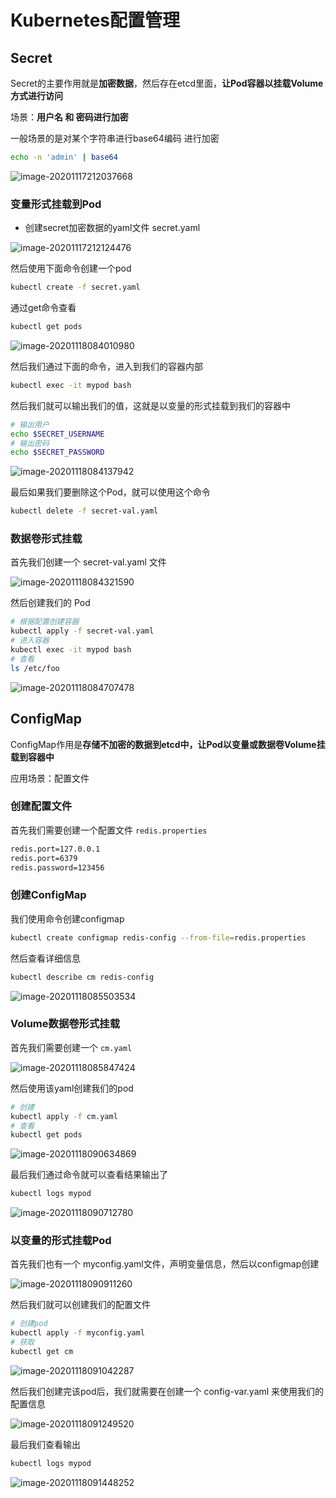# Kubernetes配置管理

## Secret

Secret的主要作用就是**加密数据**，然后存在etcd里面，**让Pod容器以挂载Volume方式进行访问**

场景：**用户名 和 密码进行加密**

一般场景的是对某个字符串进行base64编码 进行加密

```bash
echo -n 'admin' | base64
```

![image-20201117212037668](images/image-20201117212037668.png)

### 变量形式挂载到Pod

- 创建secret加密数据的yaml文件    secret.yaml

![image-20201117212124476](images/image-20201117212124476.png)

然后使用下面命令创建一个pod

```bash
kubectl create -f secret.yaml
```

通过get命令查看

```bash
kubectl get pods
```

![image-20201118084010980](images/image-20201118084010980.png)

然后我们通过下面的命令，进入到我们的容器内部

```bash
kubectl exec -it mypod bash
```

然后我们就可以输出我们的值，这就是以变量的形式挂载到我们的容器中

```bash
# 输出用户
echo $SECRET_USERNAME
# 输出密码
echo $SECRET_PASSWORD
```

![image-20201118084137942](images/image-20201118084137942.png)

最后如果我们要删除这个Pod，就可以使用这个命令

```bash
kubectl delete -f secret-val.yaml
```

### 数据卷形式挂载

首先我们创建一个 secret-val.yaml 文件

![image-20201118084321590](images/image-20201118084321590.png)

然后创建我们的 Pod

```bash
# 根据配置创建容器
kubectl apply -f secret-val.yaml
# 进入容器
kubectl exec -it mypod bash
# 查看
ls /etc/foo
```

![image-20201118084707478](images/image-20201118084707478.png)

## ConfigMap

ConfigMap作用是**存储不加密的数据到etcd中，让Pod以变量或数据卷Volume挂载到容器中**

应用场景：配置文件

### 创建配置文件

首先我们需要创建一个配置文件 `redis.properties`

```bash
redis.port=127.0.0.1
redis.port=6379
redis.password=123456
```

### 创建ConfigMap

我们使用命令创建configmap

```bash
kubectl create configmap redis-config --from-file=redis.properties
```

然后查看详细信息

```bash
kubectl describe cm redis-config
```

![image-20201118085503534](images/image-20201118085503534.png)

### Volume数据卷形式挂载

首先我们需要创建一个 `cm.yaml`

![image-20201118085847424](images/image-20201118085847424.png)

然后使用该yaml创建我们的pod

```bash
# 创建
kubectl apply -f cm.yaml
# 查看
kubectl get pods
```

![image-20201118090634869](images/image-20201118090634869.png)

最后我们通过命令就可以查看结果输出了

```bash
kubectl logs mypod
```

![image-20201118090712780](images/image-20201118090712780.png)

### 以变量的形式挂载Pod

首先我们也有一个 myconfig.yaml文件，声明变量信息，然后以configmap创建

![image-20201118090911260](images/image-20201118090911260.png)

然后我们就可以创建我们的配置文件

```bash
# 创建pod
kubectl apply -f myconfig.yaml
# 获取
kubectl get cm
```

![image-20201118091042287](images/image-20201118091042287.png)

然后我们创建完该pod后，我们就需要在创建一个  config-var.yaml 来使用我们的配置信息

![image-20201118091249520](images/image-20201118091249520.png)

最后我们查看输出

```bash
kubectl logs mypod
```

![image-20201118091448252](images/image-20201118091448252.png)
